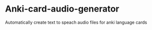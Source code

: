 # Anki-card-audio-generator
Automatically create text to speach audio files for anki language cards
